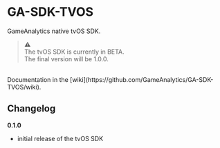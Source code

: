 GA-SDK-TVOS
==========

GameAnalytics native tvOS SDK.

>:warning:  
> The tvOS SDK is currently in BETA.  
> The final version will be 1.0.0. 

<br>
Documentation in the [wiki](https://github.com/GameAnalytics/GA-SDK-TVOS/wiki).

Changelog
---------
**0.1.0**
* initial release of the tvOS SDK

